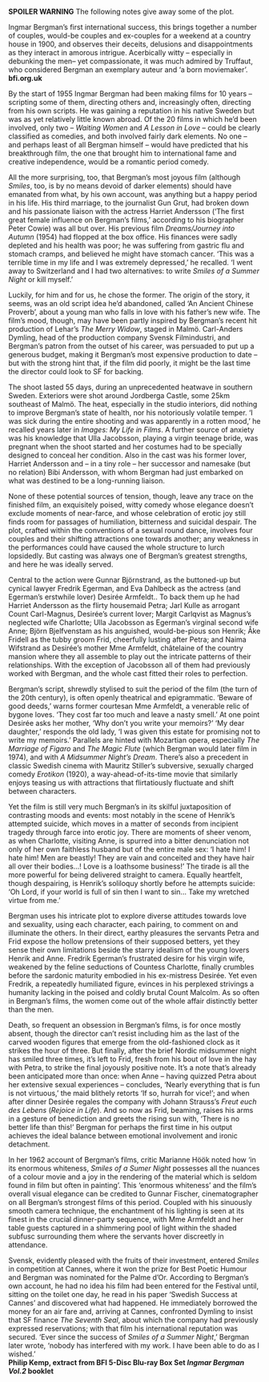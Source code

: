 
**SPOILER WARNING** The following notes give away some of the plot.

Ingmar Bergman’s first international success, this brings together a number of couples, would-be couples and ex-couples for a weekend at a country house in 1900, and observes their deceits, delusions and disappointments as they interact in amorous intrigue. Acerbically witty – especially in debunking the men– yet compassionate, it was much admired by Truffaut, who considered Bergman an exemplary auteur and ‘a born moviemaker’.<br>
**bfi.org.uk**

By the start of 1955 Ingmar Bergman had been making films for 10 years – scripting some of them, directing others and, increasingly often, directing from his own scripts. He was gaining a reputation in his native Sweden but was as yet relatively little known abroad. Of the 20 films in which he’d been involved, only two – _Waiting Women_ and _A Lesson in Love_ – could be clearly classified as comedies, and both involved fairly dark elements. No one – and perhaps least of all Bergman himself – would have predicted that his breakthrough film, the one that brought him to international fame and creative independence, would be a romantic period comedy.

All the more surprising, too, that Bergman’s most joyous film (although _Smiles_, too, is by no means devoid of darker elements) should have emanated from what, by his own account, was anything but a happy period in his life. His third marriage, to the journalist Gun Grut, had broken down and his passionate liaison with the actress Harriet Andersson (‘The first great female influence on Bergman’s films,’ according to his biographer Peter Cowie) was all but over. His previous film _Dreams/Journey into Autumn_ (1954) had flopped at the box office. His finances were sadly depleted and his health was poor; he was suffering from gastric flu and stomach cramps, and believed he might have stomach cancer. ‘This was a terrible time in my life and I was extremely depressed,’ he recalled. ‘I went away to Switzerland and I had two alternatives: to write _Smiles of a Summer Night_ or kill myself.’

Luckily, for him and for us, he chose the former. The origin of the story, it seems, was an old script idea he’d abandoned, called ‘An Ancient Chinese Proverb’, about a young man who falls in love with his father’s new wife. The film’s mood, though, may have been partly inspired by Bergman’s recent hit production of Lehar’s _The Merry Widow_, staged in Malmö. Carl-Anders Dymling, head of the production company Svensk Filmindustri, and Bergman’s patron from the outset of his career, was persuaded to put up a generous budget, making it Bergman’s most expensive production to date – but with the strong hint that, if the film did poorly, it might be the last time the director could look to SF for backing.

The shoot lasted 55 days, during an unprecedented heatwave in southern Sweden. Exteriors were shot around Jordberga Castle, some 25km southeast of Malmö. The heat, especially in the studio interiors, did nothing to improve Bergman’s state of health, nor his notoriously volatile temper. ‘I was sick during the entire shooting and was apparently in a rotten mood,’ he recalled years later in _Images: My Life in Films_. A further source of anxiety was his knowledge that Ulla Jacobsson, playing a virgin teenage bride, was pregnant when the shoot started and her costumes had to be specially designed to conceal her condition. Also in the cast was his former lover, Harriet Andersson and – in a tiny role – her successor and namesake (but no relation) Bibi Andersson, with whom Bergman had just embarked on what was destined to be a long-running liaison.

None of these potential sources of tension, though, leave any trace on the finished film, an exquisitely poised, witty comedy whose elegance doesn’t exclude moments of near-farce, and whose celebration of erotic joy still finds room for passages of humiliation, bitterness and suicidal despair. The plot, crafted within the conventions of a sexual round dance, involves four couples and their shifting attractions one towards another; any weakness in the performances could have caused the whole structure to lurch lopsidedly. But casting was always one of Bergman’s greatest strengths, and here he was ideally served.

Central to the action were Gunnar Björnstrand, as the buttoned-up but cynical lawyer Fredrik Egerman, and Eva Dahlbeck as the actress (and Egerman’s erstwhile lover) Desirée Armfeldt.. To back them up he had Harriet Andersson as the flirty housemaid Petra; Jarl Kulle as arrogant Count Carl-Magnus, Desirée’s current lover; Margit Carlqvist as Magnus’s neglected wife Charlotte; Ulla Jacobsson as Egerman’s virginal second wife Anne; Björn Bjelfvenstam as his anguished, would-be-pious son Henrik; Åke Fridell as the tubby groom Frid, cheerfully lusting after Petra; and Naima Wifstrand as Desirée’s mother Mme Armfeldt, châtelaine of the country mansion where they all assemble to play out the intricate patterns of their relationships. With the exception of Jacobsson all of them had previously worked with Bergman, and the whole cast fitted their roles to perfection.

Bergman’s script, shrewdly stylised to suit the period of the film (the turn of the 20th century), is often openly theatrical and epigrammatic. ‘Beware of good deeds,’ warns former courtesan Mme Armfeldt, a venerable relic of bygone loves. ‘They cost far too much and leave a nasty smell.’ At one point Desirée asks her mother, ‘Why don’t you write your memoirs?’ ‘My dear daughter,’ responds the old lady, ‘I was given this estate for promising not to write my memoirs.’ Parallels are hinted with Mozartian opera, especially _The Marriage of Figaro_ and _The Magic Flute_ (which Bergman would later film in 1974), and with _A Midsummer Night’s Dream_. There’s also a precedent in classic Swedish cinema with Mauritz Stiller’s subversive, sexually charged comedy _Erotikon_ (1920), a way-ahead-of-its-time movie that similarly enjoys teasing us with attractions that flirtatiously fluctuate and shift between characters.

Yet the film is still very much Bergman’s in its skilful juxtaposition of contrasting moods and events: most notably in the scene of Henrik’s attempted suicide, which moves in a matter of seconds from incipient tragedy through farce into erotic joy. There are moments of sheer venom, as when Charlotte, visiting Anne, is spurred into a bitter denunciation not only of her own faithless husband but of the entire male sex: ‘I hate him! I hate him! Men are beastly! They are vain and conceited and they have hair all over their bodies...! Love is a loathsome business!’ The tirade is all the more powerful for being delivered straight to camera. Equally heartfelt, though despairing, is Henrik’s soliloquy shortly before he attempts suicide: ‘Oh Lord, if your world is full of sin then I want to sin… Take my wretched virtue from me.’

Bergman uses his intricate plot to explore diverse attitudes towards love and sexuality, using each character, each pairing, to comment on and illuminate the others. In their direct, earthy pleasures the servants Petra and Frid expose the hollow pretensions of their supposed betters, yet they sense their own limitations beside the starry idealism of the young lovers Henrik and Anne. Fredrik Egerman’s frustrated desire for his virgin wife, weakened by the feline seductions of Countess Charlotte, finally crumbles before the sardonic maturity embodied in his ex-mistress Desirée. Yet even Fredrik, a repeatedly humiliated figure, evinces in his perplexed strivings a humanity lacking in the poised and coldly brutal Count Malcolm. As so often in Bergman’s films, the women come out of the whole affair distinctly better than the men.

Death, so frequent an obsession in Bergman’s films, is for once mostly absent, though the director can’t resist including him as the last of the carved wooden figures that emerge from the old-fashioned clock as it strikes the hour of three. But finally, after the brief Nordic midsummer night has smiled three times, it’s left to Frid, fresh from his bout of love in the hay with Petra, to strike the final joyously positive note. It’s a note that’s already been anticipated more than once: when Anne – having quizzed Petra about her extensive sexual experiences – concludes, ‘Nearly everything that is fun is not virtuous,’ the maid blithely retorts ‘If so, hurrah for vice!’; and when after dinner Desirée regales the company with Johann Strauss’s _Freut euch des Lebens_ (_Rejoice in Life_). And so now as Frid, beaming, raises his arms in a gesture of benediction and greets the rising sun with, ‘There is no better life than this!’ Bergman for perhaps the first time in his output achieves the ideal balance between emotional involvement and ironic detachment.

In her 1962 account of Bergman’s films, critic Marianne Höök noted how ‘in its enormous whiteness, _Smiles of a Sumer Night_ possesses all the nuances of a colour movie and a joy in the rendering of the material which is seldom found in film but often in painting’. This ‘enormous whiteness’ and the film’s overall visual elegance can be credited to Gunnar Fischer, cinematographer on all Bergman’s strongest films of this period. Coupled with his sinuously smooth camera technique, the enchantment of his lighting is seen at its finest in the crucial dinner-party sequence, with Mme Armfeldt and her table guests captured in a shimmering pool of light within the shaded subfusc surrounding them where the servants hover discreetly in attendance.

Svensk, evidently pleased with the fruits of their investment, entered _Smiles_ in competition at Cannes, where it won the prize for Best Poetic Humour and Bergman was nominated for the Palme d’Or. According to Bergman’s own account, he had no idea his film had been entered for the Festival until, sitting on the toilet one day, he read in his paper ‘Swedish Success at Cannes’ and discovered what had happened. He immediately borrowed the money for an air fare and, arriving at Cannes, confronted Dymling to insist that SF finance _The Seventh Seal_, about which the company had previously expressed reservations; with that film his international reputation was secured. ‘Ever since the success of _Smiles of a Summer Night_,’ Bergman later wrote, ‘nobody has interfered with my work. I have been able to do as I wished.’<br>
**Philip Kemp, extract from BFI 5-Disc Blu-ray Box Set _Ingmar Bergman Vol.2_ booklet**
<!--stackedit_data:
eyJoaXN0b3J5IjpbOTUxMDc3Mjc4XX0=
-->